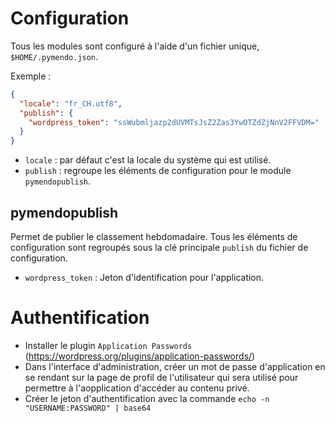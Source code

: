 Configuration
=============

Tous les modules sont configuré à l'aide d'un fichier unique, ```$HOME/.pymendo.json```.

Exemple :
```json
{
  "locale": "fr_CH.utf8",
  "publish": {
    "wordpress_token": "ssWubmljazp2dUVMTsJsZ2Zas3YwOTZdZjNnV2FFVDM="
  }
}
```

* ```locale``` : par défaut c'est la locale du système qui est utilisé.
* ```publish``` : regroupe les éléments de configuration pour le module ```pymendopublish```.

pymendopublish
--------------

Permet de publier le classement hebdomadaire. Tous les éléments de configuration sont regroupés sous la clé principale
```publish``` du fichier de configuration. 

* ```wordpress_token``` : Jeton d'identification pour l'application.

Authentification
================

* Installer le plugin ```Application Passwords``` (https://wordpress.org/plugins/application-passwords/)
* Dans l'interface d'administration, créer un mot de passe d'application en se rendant sur la page de profil de 
l'utilisateur qui sera utilisé pour permettre à l'aopplication d'accéder au contenu privé.
* Créer le jeton d'authentification avec la commande ```echo -n "USERNAME:PASSWORD" | base64```
